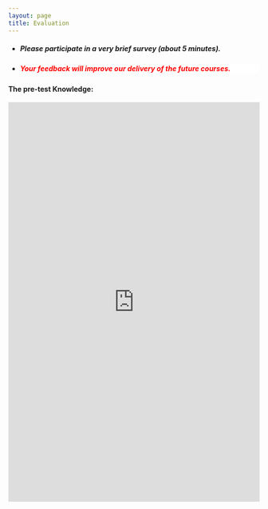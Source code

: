 ```yaml
---
layout: page
title: Evaluation 
--- 
```



<html>
<body>
  
  <ul>
    <li> <h5> Please participate in a very brief survey (about 5 minutes). </h5> </li>
    <li> <h5 style="background-color:white; color:red; text-align: left;"> Your feedback will improve our delivery of the future courses. </h5> </li>
    </ul>

  </body>
</html>


<h4> The pre-test Knowledge: </h4>
<iframe src="https://forms.gle/nYvq2ZUXyEkPQkYb9" width="100%" height="800" frameborder="0" marginheight="0" marginwidth="0">Loading… </iframe>


